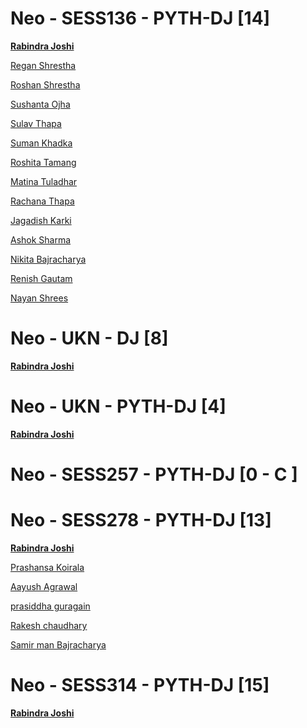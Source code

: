 # Neo - SESS136 - PYTH-DJ [14]

**[Rabindra Joshi](https://github.com/therj)**

[Regan Shrestha](https://github.com/Regan99)

[Roshan Shrestha](https://github.com/casirose)

[Sushanta Ojha](https://github.com/sushantao)

[Sulav Thapa](https://github.com/Sulav13)

[Suman Khadka](https://github.com/5u3an)

[Roshita Tamang](https://github.com/theroshh)

[Matina Tuladhar](https://github.com/MatinaTuladhar)

[Rachana Thapa ](https://github.com/rachanat535)

[Jagadish Karki](https://github.com/jugdizz)

[Ashok Sharma](https://github.com/ashok3795)

[Nikita Bajracharya](https://github.com/nikita5119)

[Renish Gautam](https://github.com/Renish1234)

[Nayan Shrees](https://github.com/Nayan47)



# Neo - UKN - DJ [8]

**[Rabindra Joshi](https://github.com/therj)**


# Neo - UKN - PYTH-DJ [4]

**[Rabindra Joshi](https://github.com/therj)**


# Neo - SESS257 - PYTH-DJ [0 - C ]


# Neo - SESS278 - PYTH-DJ [13]

**[Rabindra Joshi](https://github.com/therj)**

[Prashansa Koirala](https://github.com/prashansaaa)

[Aayush Agrawal](https://github.com/therj)

[prasiddha guragain](https://github.com/praveen9375)

[Rakesh chaudhary](https://github.com/rakeshch01)

[Samir man Bajracharya](https://github.com/github-samir)


# Neo - SESS314 - PYTH-DJ [15]

**[Rabindra Joshi](https://github.com/therj)**




